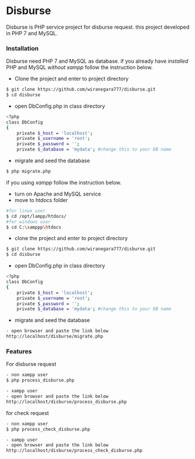 # Disburse

Disburse is PHP service project for disburse request. this project developed in PHP 7 and MySQL. 

### Installation

Disburse need PHP 7 and MySQL as database.
if you already have _installed_ PHP and MySQL _without xampp_ follow the instruction below.

* Clone the project and enter to project directory
```sh
$ git clone https://github.com/wiranegara777/disburse.git
$ cd disburse
```
* open DbConfig.php in class directory
```sh
<?php
class DbConfig 
{    
    private $_host = 'localhost';
    private $_username = 'root';  
    private $_password = '';
    private $_database = 'mydata'; #change this to your DB name
```
* migrate and seed the database
```sh
$ php migrate.php
```
if you using _xampp_ follow the instruction below.
* turn on Apache and MySQL service
* move to htdocs folder
```sh
#for linux user
$ cd /opt/lampp/htdocs/
#for windows user
$ cd C:\xamppp\htdocs
```
* clone the project and enter to project directory
```sh
$ git clone https://github.com/wiranegara777/disburse.git
$ cd disburse
```
* open DbConfig.php in class directory
```sh
<?php
class DbConfig 
{    
    private $_host = 'localhost';
    private $_username = 'root';  
    private $_password = '';
    private $_database = 'mydata'; #change this to your DB name
```
* migrate and seed the database
```sh
- open browser and paste the link below
http://localhost/disburse/migrate.php
```

### Features

For disburse request
```sh
- non xampp user
$ php process_disburse.php

- xampp user
- open browser and paste the link below
http://localhost/disburse/process_disburse.php
```
for check request
```sh
- non xampp user
$ php process_check_disburse.php

- xampp user
- open browser and paste the link below
http://localhost/disburse/process_check_disburse.php
```


